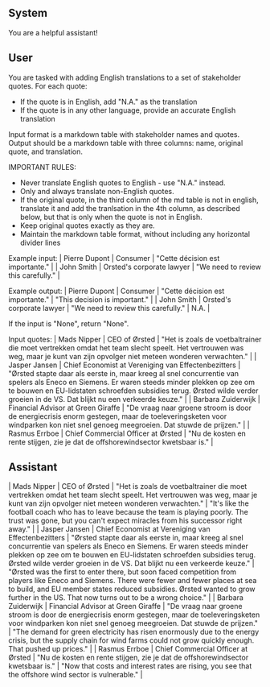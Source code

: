 ## System

You are a helpful assistant!

## User


You are tasked with adding English translations to a set of stakeholder quotes. For each quote:
- If the quote is in English, add "N.A." as the translation
- If the quote is in any other language, provide an accurate English translation

Input format is a markdown table with stakeholder names and quotes.
Output should be a markdown table with three columns: name, original quote, and translation.

IMPORTANT RULES:
- Never translate English quotes to English - use "N.A." instead.
- Only and always translate non-English quotes.
- If the original quote, in the third column of the md table is not in english, translate it and add the tranlsation in the 4th column, as described below, but that is only when the quote is not in English.
- Keep original quotes exactly as they are.
- Maintain the markdown table format, without including any horizontal divider lines

Example input:
| Pierre Dupont | Consumer | "Cette décision est importante." |
| John Smith | Orsted's corporate lawyer | "We need to review this carefully." |

Example output:
| Pierre Dupont | Consumer | "Cette décision est importante." | "This decision is important." |
| John Smith | Orsted's corporate lawyer | "We need to review this carefully." | N.A. |

If the input is "None", return "None".

Input quotes:
| Mads Nipper | CEO of Ørsted | "Het is zoals de voetbaltrainer die moet vertrekken omdat het team slecht speelt. Het vertrouwen was weg, maar je kunt van zijn opvolger niet meteen wonderen verwachten." |
| Jasper Jansen | Chief Economist at Vereniging van Effectenbezitters | "Ørsted stapte daar als eerste in, maar kreeg al snel concurrentie van spelers als Eneco en Siemens. Er waren steeds minder plekken op zee om te bouwen en EU-lidstaten schroefden subsidies terug. Ørsted wilde verder groeien in de VS. Dat blijkt nu een verkeerde keuze." |
| Barbara Zuiderwijk | Financial Advisor at Green Giraffe | "De vraag naar groene stroom is door de energiecrisis enorm gestegen, maar de toeleveringsketen voor windparken kon niet snel genoeg meegroeien. Dat stuwde de prijzen." |
| Rasmus Errboe | Chief Commercial Officer at Ørsted | "Nu de kosten en rente stijgen, zie je dat de offshore­windsector kwetsbaar is." |
        

## Assistant

| Mads Nipper | CEO of Ørsted | "Het is zoals de voetbaltrainer die moet vertrekken omdat het team slecht speelt. Het vertrouwen was weg, maar je kunt van zijn opvolger niet meteen wonderen verwachten." | "It's like the football coach who has to leave because the team is playing poorly. The trust was gone, but you can't expect miracles from his successor right away." |
| Jasper Jansen | Chief Economist at Vereniging van Effectenbezitters | "Ørsted stapte daar als eerste in, maar kreeg al snel concurrentie van spelers als Eneco en Siemens. Er waren steeds minder plekken op zee om te bouwen en EU-lidstaten schroefden subsidies terug. Ørsted wilde verder groeien in de VS. Dat blijkt nu een verkeerde keuze." | "Ørsted was the first to enter there, but soon faced competition from players like Eneco and Siemens. There were fewer and fewer places at sea to build, and EU member states reduced subsidies. Ørsted wanted to grow further in the US. That now turns out to be a wrong choice." |
| Barbara Zuiderwijk | Financial Advisor at Green Giraffe | "De vraag naar groene stroom is door de energiecrisis enorm gestegen, maar de toeleveringsketen voor windparken kon niet snel genoeg meegroeien. Dat stuwde de prijzen." | "The demand for green electricity has risen enormously due to the energy crisis, but the supply chain for wind farms could not grow quickly enough. That pushed up prices." |
| Rasmus Errboe | Chief Commercial Officer at Ørsted | "Nu de kosten en rente stijgen, zie je dat de offshore­windsector kwetsbaar is." | "Now that costs and interest rates are rising, you see that the offshore wind sector is vulnerable." |

